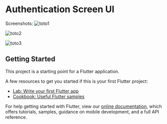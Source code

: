 # Authentication Screen UI

Screenshots:
![toto1](https://user-images.githubusercontent.com/40716176/114851636-b89ae880-9dea-11eb-8085-258cc0804a31.jpg)

![toto2](https://user-images.githubusercontent.com/40716176/114851685-c51f4100-9dea-11eb-9003-6721ff888e42.jpg)

![toto3](https://user-images.githubusercontent.com/40716176/114851719-ce101280-9dea-11eb-86bf-91b7f684a514.jpg)

## Getting Started

This project is a starting point for a Flutter application.

A few resources to get you started if this is your first Flutter project:

- [Lab: Write your first Flutter app](https://flutter.dev/docs/get-started/codelab)
- [Cookbook: Useful Flutter samples](https://flutter.dev/docs/cookbook)

For help getting started with Flutter, view our
[online documentation](https://flutter.dev/docs), which offers tutorials,
samples, guidance on mobile development, and a full API reference.
